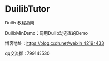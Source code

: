 # DuilibTutor
Duilib 教程指南

DuilibMinDemo：调用Duilib动态库的Demo

博客地址：https://blog.csdn.net/weixin_42194433

qq交流群：799142530
